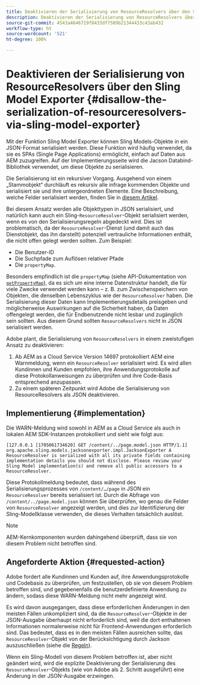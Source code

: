 ```yaml
---
title: Deaktivieren der Serialisierung von ResourceResolvers über den Sling Model Exporter
description: Deaktivieren der Serialisierung von ResourceResolvers über den Sling Model Exporter
source-git-commit: 4543a4646719f8433df7589b21344433c43ab432
workflow-type: ht
source-wordcount: '521'
ht-degree: 100%

---
```



# Deaktivieren der Serialisierung von ResourceResolvers über den Sling Model Exporter {#disallow-the-serialization-of-resourceresolvers-via-sling-model-exporter}

Mit der Funktion Sling Model Exporter können Sling Models-Objekte in ein JSON-Format serialisiert werden. Diese Funktion wird häufig verwendet, da sie es SPAs (Single Page Applications) ermöglicht, einfach auf Daten aus AEM zuzugreifen. Auf der Implementierungsseite wird die Jacson Databind-Bibliothek verwendet, um diese Objekte zu serialisieren.

Die Serialisierung ist ein rekursiver Vorgang. Ausgehend von einem „Stammobjekt“ durchläuft es rekursiv alle infrage kommenden Objekte und serialisiert sie und ihre untergeordneten Elemente. Eine Beschreibung, welche Felder serialisiert werden, finden Sie in [diesem Artikel](https://www.baeldung.com/jackson-field-serializable-deserializable-or-not).

Bei diesem Ansatz werden alle Objekttypen in JSON serialisiert, und natürlich kann auch ein Sling-`ResourceResolver`-Objekt serialisiert werden, wenn es von den Serialisierungsregeln abgedeckt wird. Dies ist problematisch, da der `ResourceResolver`-Dienst (und damit auch das Dienstobjekt, das ihn darstellt) potenziell vertrauliche Informationen enthält, die nicht offen gelegt werden sollten. Zum Beispiel:

* Die Benutzer-ID
* Die Suchpfade zum Auflösen relativer Pfade
* Die `propertyMap`.

Besonders empfindlich ist die `propertyMap` (siehe API-Dokumentation von [`getPropertyMap`](https://sling.apache.org/apidocs/sling12/org/apache/sling/api/resource/ResourceResolver.html#getPropertyMap--)), da es sich um eine interne Datenstruktur handelt, die für viele Zwecke verwendet werden kann – z. B. zum Zwischenspeichern von Objekten, die denselben Lebenszyklus wie der `ResourceResolver` haben. Die Serialisierung dieser Daten kann Implementierungsdetails preisgeben und möglicherweise Auswirkungen auf die Sicherheit haben, da Daten offengelegt werden, die für Endbenutzende nicht lesbar und zugänglich sein sollten. Aus diesem Grund sollten `ResourceResolvers` nicht in JSON serialisiert werden.

Adobe plant, die Serialisierung von `ResourceResolvers` in einem zweistufigen Ansatz zu deaktivieren:

1. Ab AEM as a Cloud Service Version 14697 protokolliert AEM eine Warnmeldung, wenn ein `ResourceResolver` serialisiert wird. Es wird allen Kundinnen und Kunden empfohlen, ihre Anwendungsprotokolle auf diese Protokollanweisungen zu überprüfen und ihre Code-Basis entsprechend anzupassen.
1. Zu einem späteren Zeitpunkt wird Adobe die Serialisierung von ResourceResolvers als JSON deaktivieren.

## Implementierung {#implementation}

Die WARN-Meldung wird sowohl in AEM as a Cloud Service als auch in lokalen AEM SDK-Instanzen protokolliert und sieht wie folgt aus:

```
[127.0.0.1 [1705061734620] GET /content/../page.model.json HTTP/1.1] org.apache.sling.models.jacksonexporter.impl.JacksonExporter A ResourceResolver is serialized with all its private fields containing implementation details you should not disclose. Please review your Sling Model implementation(s) and remove all public accessors to a ResourceResolver.
```

Diese Protokollmeldung bedeutet, dass während des Serialisierungsprozesses von `/content/…/page` in JSON ein `ResourceResolver` bereits serialisiert ist. Durch die Abfrage von `/content/../page.model.json` können Sie überprüfen, wo genau die Felder von `ResourceResolver` angezeigt werden, und dies zur Identifizierung der Sling-Modellklasse verwenden, die dieses Verhalten tatsächlich auslöst.


>[!NOTE]
>
>AEM-Kernkomponenten wurden dahingehend überprüft, dass sie von diesem Problem nicht betroffen sind.

## Angeforderte Aktion {#requested-action}

Adobe fordert alle Kundinnen und Kunden auf, ihre Anwendungsprotokolle und Codebasis zu überprüfen, um festzustellen, ob sie von diesem Problem betroffen sind, und gegebenenfalls die benutzerdefinierte Anwendung zu ändern, sodass diese WARN-Meldung nicht mehr angezeigt wird.

Es wird davon ausgegangen, dass diese erforderlichen Änderungen in den meisten Fällen unkompliziert sind, da die `ResourceResolver`-Objekte in der JSON-Ausgabe überhaupt nicht erforderlich sind, weil die dort enthaltenen Informationen normalerweise nicht für Frontend-Anwendungen erforderlich sind. Das bedeutet, dass es in den meisten Fällen ausreichen sollte, das `ResourceResolver`-Objekt von der Berücksichtigung durch Jackson auszuschließen (siehe die [Regeln](https://www.baeldung.com/jackson-field-serializable-deserializable-or-not)).

Wenn ein Sling-Modell von diesem Problem betroffen ist, aber nicht geändert wird, wird die explizite Deaktivierung der Serialisierung des `ResourceResolver`-Objekts (wie von Adobe als 2. Schritt ausgeführt) eine Änderung in der JSON-Ausgabe erzwingen.



